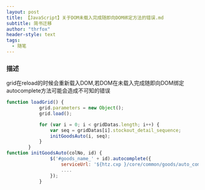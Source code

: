```yaml
---
layout: post
title: 【JavaScript】关于DOM未载入完成随即向DOM绑定方法的错误.md
subtitle: 简书迁移
author: "thrfox"
header-style: text
tags:
  - 随笔
---
```


### 描述
grid在reload的时候会重新载入DOM,若DOM在未载入完成随即向DOM绑定autocomplete方法可能会造成不可知的错误
```Javascript
function loadGrid() {
            grid.parameters = new Object();
            grid.load();

            for (var i = 0; i < gridDatas.length; i++) {
                var seq = gridDatas[i].stockout_detail_sequence;
                initGoodsAuto(i, seq);
            }
        }
function initGoodsAuto(colNo, id) {
                $('#goods_name_' + id).autocomplete({
                    serviceUrl: '${htz.cxp }/core/common/goods/auto_complete/data',
                    ....
                });
            }
```

